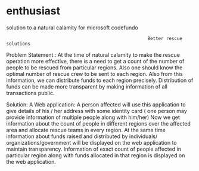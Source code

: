 # enthusiast
solution to a natural calamity for microsoft codefundo

                                                         Better rescue solutions







Problem Statement :
At the time of natural calamity to make the rescue operation more effective, there is a need to get a count of the number of people to be rescued 
from particular regions.
Also one should know the optimal number of rescue crew to be sent to each region.
Also from this information, we can distribute funds to each region precisely.
Distribution of funds can be made more transparent by making information of all transactions public.

Solution:
A Web application:
A person affected will use this application to give details of his / her address with some identity card ( one person may provide information of 
multiple people along with him/her)
Now we get information about the count of people in different regions over the affected area and allocate rescue teams in every region.
At the same time information about funds raised and distributed by individuals/ organizations/government will be displayed on the web application to maintain transparency. 
Information of exact count of people affected in particular region along with funds allocated in that region is displayed on the web 
application.
   
